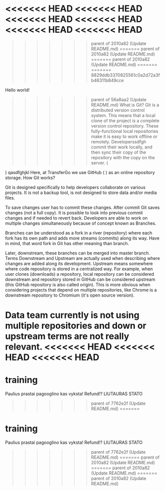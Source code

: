<<<<<<< HEAD
<<<<<<< HEAD
<<<<<<< HEAD
<<<<<<< HEAD
<<<<<<< HEAD
<<<<<<< HEAD
=======
>>>>>>> parent of 2010a82 (Update README.md)
=======
>>>>>>> parent of 2010a82 (Update README.md)
=======
>>>>>>> parent of 2010a82 (Update README.md)
=======
=======
>>>>>>> 8829ddb3370825561c0a2d72a3fb46311b849cce

Hello world!


>>>>>>> parent of 56a8aa2 (Update README.md)
What is Git?
Git is a distributed version control system. This means that a local clone of the project is a complete version control repository. These fully-functional local repositories make it is easy to work offline or remotely. Developerssdfgh commit their work locally, and then sync their copy of the repository with the copy on the server. ( 

 )
qasdfghjkl
Here, at TransferGo we use GitHub (
) as an online repository storage.
How Git works?

Git is designed specifically to help developers collaborate on various projects. It is not a backup tool, is not designed to store data and/or media files.

To save changes user has to commit these changes. After commit Git saves changes (not a full copy). It is possible to look into previous commit changes and if needed to revert back. Developers are able to work on multiple changes simultaneously because of concept known as Branches.

Branches can be understood as a fork in a river (repository) where each fork has its own path and adds more streams (commits) along its way. Have in mind, that word fork in Git has other meaning than branch.

Later, downstream, these branches can be merged into master branch. Terms Downstream and Upstream are actually used when describing where changes are added along its development. Upstream means somewhere where code repository is stored in a centralized way. For example, when user clones (downloads) a repository, local repository can be considered downstream and repository stored in GitHub can be considered upstream (this GitHub repository is also called origin). This is more obvious when considering projects that depend on multiple repositories, like Chrome is a downstream repository to Chromium (it's open source version).

Data team currently is not using multiple repositories and down or upstream terms are not really relevant.
<<<<<<< HEAD
<<<<<<< HEAD
<<<<<<< HEAD
=======
# training
Paulius prastai pagooglino kas vyksta! Refund!?
LIUTAURAS STATO
>>>>>>> parent of 7762e2f (Update README.md)
=======
# training
Paulius prastai pagooglino kas vyksta! Refund!?
LIUTAURAS STATO
>>>>>>> parent of 7762e2f (Update README.md)
=======
>>>>>>> parent of 2010a82 (Update README.md)
=======
>>>>>>> parent of 2010a82 (Update README.md)
=======
>>>>>>> parent of 2010a82 (Update README.md)
